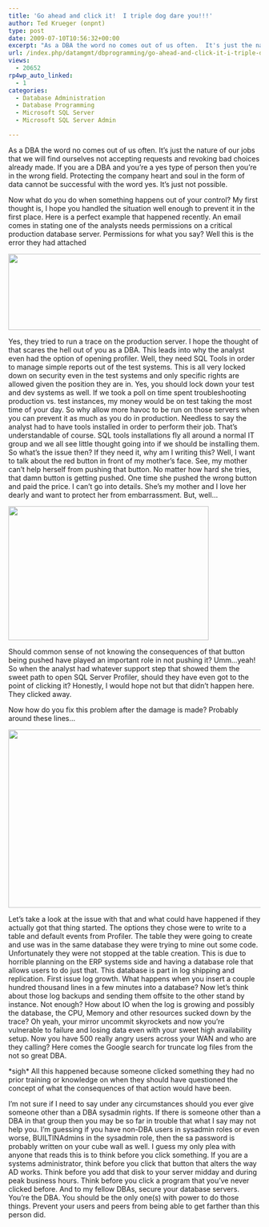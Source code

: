 ```yaml
---
title: 'Go ahead and click it!  I triple dog dare you!!!'
author: Ted Krueger (onpnt)
type: post
date: 2009-07-10T10:56:32+00:00
excerpt: "As a DBA the word no comes out of us often.  It's just the nature of our jobs that we will find ourselves not accepting requests and revoking bad choices already made.  If you are a DBA and you're a yes type of person then you're in the wrong field.  Pr&hellip;"
url: /index.php/datamgmt/dbprogramming/go-ahead-and-click-it-i-triple-dog-dare/
views:
  - 20652
rp4wp_auto_linked:
  - 1
categories:
  - Database Administration
  - Database Programming
  - Microsoft SQL Server
  - Microsoft SQL Server Admin

---
```

As a DBA the word no comes out of us often. It&#8217;s just the nature of our jobs that we will find ourselves not accepting requests and revoking bad choices already made. If you are a DBA and you&#8217;re a yes type of person then you&#8217;re in the wrong field. Protecting the company heart and soul in the form of data cannot be successful with the word yes. It&#8217;s just not possible. 

Now what do you do when something happens out of your control? My first thought is, I hope you handled the situation well enough to prevent it in the first place. Here is a perfect example that happened recently. An email comes in stating one of the analysts needs permissions on a critical production database server. Permissions for what you say? Well this is the error they had attached

<div class="image_block">
  <img src="/wp-content/uploads/blogs/DataMgmt//error_1.gif" alt="" title="" width="754" height="152" />
</div>

Yes, they tried to run a trace on the production server. I hope the thought of that scares the hell out of you as a DBA. This leads into why the analyst even had the option of opening profiler. Well, they need SQL Tools in order to manage simple reports out of the test systems. This is all very locked down on security even in the test systems and only specific rights are allowed given the position they are in. Yes, you should lock down your test and dev systems as well. If we took a poll on time spent troubleshooting production vs. test instances, my money would be on test taking the most time of your day. So why allow more havoc to be run on those servers when you can prevent it as much as you do in production. Needless to say the analyst had to have tools installed in order to perform their job. That&#8217;s understandable of course. SQL tools installations fly all around a normal IT group and we all see little thought going into if we should be installing them. So what&#8217;s the issue then? If they need it, why am I writing this? Well, I want to talk about the red button in front of my mother’s face. See, my mother can&#8217;t help herself from pushing that button. No matter how hard she tries, that damn button is getting pushed. One time she pushed the wrong button and paid the price. I can’t go into details. She’s my mother and I love her dearly and want to protect her from embarrassment. But, well&#8230;

<div class="image_block">
  <img src="/wp-content/uploads/blogs/DataMgmt//triple-dog-dare.jpg" alt="" title="" width="400" height="267" />
</div>

Should common sense of not knowing the consequences of that button being pushed have played an important role in not pushing it? Umm&#8230;yeah! So when the analyst had whatever support step that showed them the sweet path to open SQL Server Profiler, should they have even got to the point of clicking it? Honestly, I would hope not but that didn&#8217;t happen here. They clicked away. 

Now how do you fix this problem after the damage is made? Probably around these lines&#8230;

<div class="image_block">
  <img src="/wp-content/uploads/blogs/DataMgmt//fixinf_it.gif" alt="" title="" width="537" height="355" />
</div>

Let&#8217;s take a look at the issue with that and what could have happened if they actually got that thing started. The options they chose were to write to a table and default events from Profiler. The table they were going to create and use was in the same database they were trying to mine out some code. Unfortunately they were not stopped at the table creation. This is due to horrible planning on the ERP systems side and having a database role that allows users to do just that. This database is part in log shipping and replication. First issue log growth. What happens when you insert a couple hundred thousand lines in a few minutes into a database? Now let&#8217;s think about those log backups and sending them offsite to the other stand by instance. Not enough? How about IO when the log is growing and possibly the database, the CPU, Memory and other resources sucked down by the trace? Oh yeah, your mirror uncommit skyrockets and now you’re vulnerable to failure and losing data even with your sweet high availability setup. Now you have 500 really angry users across your WAN and who are they calling? Here comes the Google search for truncate log files from the not so great DBA. 

\*sigh\* All this happened because someone clicked something they had no prior training or knowledge on when they should have questioned the concept of what the consequences of that action would have been.

I&#8217;m not sure if I need to say under any circumstances should you ever give someone other than a DBA sysadmin rights. If there is someone other than a DBA in that group then you may be so far in trouble that what I say may not help you. I&#8217;m guessing if you have non-DBA users in sysadmin roles or even worse, BUILTINAdmins in the sysadmin role, then the sa password is probably written on your cube wall as well. I guess my only plea with anyone that reads this is to think before you click something. If you are a systems administrator, think before you click that button that alters the way AD works. Think before you add that disk to your server midday and during peak business hours. Think before you click a program that you&#8217;ve never clicked before. And to my fellow DBAs, secure your database servers. You’re the DBA. You should be the only one(s) with power to do those things. Prevent your users and peers from being able to get farther than this person did.